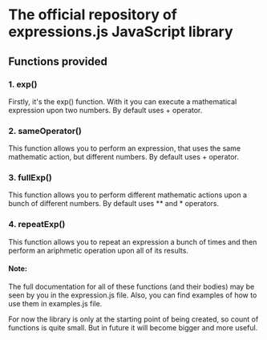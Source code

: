 # The official repository of expressions.js JavaScript library

## Functions provided

### 1. exp()

Firstly, it's the exp() function. With it you can execute a mathematical expression upon two numbers.
By default uses + operator.

### 2. sameOperator()

This function allows you to perform an expression, that uses the same mathematic action, but different numbers.
By default uses + operator.

### 3. fullExp()

This function allows you to perform different mathematic actions upon a bunch of different numbers.
By default uses ** and * operators.

### 4. repeatExp()

This function allows you to repeat an expression a bunch of times and then perform an ariphmetic 
operation upon all of its results. 

#### Note:

The full documentation for all of these functions (and their bodies) may be seen by you in the expression.js file.
Also, you can find examples of how to use them in examples.js file.

For now the library is only at the starting point of being created, so count of functions is quite small.
But in future it will become bigger and more useful.
